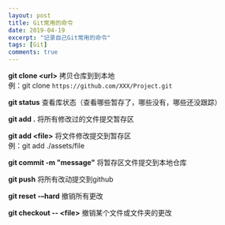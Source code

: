 ```yaml
---
layout: post
title: Git常用的命令
date: 2019-04-19
excerpt: "记录自己Git常用的命令"
tags: [Git]
comments: true
---
```


**git clone &lt;url&gt;**  拷贝仓库到到本地  
例：git clone `https://github.com/XXX/Project.git`

**git status**  查看库状态（查看哪些暂存了，哪些没有，哪些还没跟踪）

**git add .** 将所有修改过的文件提交暂存区

**git add &lt;file&gt;** 将文件修改提交到暂存区  
例：git add ./assets/file

**git commit -m &quot;message&quot;**  将暂存区文件提交到本地仓库

**git push**  将所有改动提交到github

**git reset -–hard** 撤销所有更改

**git checkout -- &lt;file&gt;** 撤销某个文件或文件夹的更改 